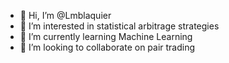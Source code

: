 - 👋 Hi, I’m @Lmblaquier
- 👀 I’m interested in statistical arbitrage strategies
- 🌱 I’m currently learning Machine Learning
- 💞️ I’m looking to collaborate on pair trading
<!---
Lmblaquier/Lmblaquier is a ✨ special ✨ repository because its `README.md` (this file) appears on your GitHub profile.
You can click the Preview link to take a look at your changes.
--->
